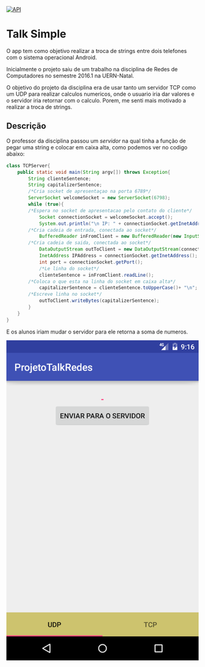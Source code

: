 [![API](https://img.shields.io/badge/API-14%2B-blue.svg?style=flat)](https://android-arsenal.com/api?level=14)


# Talk Simple

O app tem como objetivo realizar a troca de strings entre dois telefones com o sistema operacional Android.

Inicialmente o projeto saiu de um trabalho na disciplina de Redes de Computadores no semestre 2016.1 na UERN-Natal.

O objetivo do projeto da disciplina era de usar tanto um servidor TCP como um UDP para realizar calculos numericos, onde o usuario iria dar valores e o servidor iria retornar com o calculo. Porem, me senti mais motivado a realizar a troca de strings.

## Descrição
O professor da disciplina passou um *servidor* na qual tinha a função de pegar uma string e colocar em caixa alta, como podemos ver no codigo abaixo:
```java
class TCPServer{
    public static void main(String argv[]) throws Exception{
        String clienteSentence;
        String capitalizerSentence;
        /*Cria socket de apresentaçao na porta 6789*/
        ServerSocket welcomeSocket = new ServerSocket(6798);
        while (true){
        /*Espera no socket de apresentacao pelo contato do cliente*/
            Socket connectionSocket = welcomeSocket.accept();
            System.out.println("\n IP: " + connectionSocket.getInetAddress() + " - Conectado!\n");
        /*Cria cadeia de entrada, conectada ao socket*/
            BufferedReader inFromClient = new BufferedReader(new InputStreamReader(connectionSocket.getInputStream()));
        /*Cria cadeia de saida, conectada ao socket*/
            DataOutputStream outToClient = new DataOutputStream(connectionSocket.getOutputStream());
            InetAddress IPAddress = connectionSocket.getInetAddress();
            int port = connectionSocket.getPort();
            /*Le linha do socket*/
            clienteSentence = inFromClient.readLine();
        /*Coloca o que esta na linha do socket em caixa alta*/
            capitalizerSentence = clienteSentence.toUpperCase()+ "\n";
        /*Escreve linha no socket*/
            outToClient.writeBytes(capitalizerSentence);
        }
    }
}
```
E os alunos iriam mudar o servidor para ele retorna a soma de numeros.

![Image of homescreen](https://github.com/Liellison/ProjetoTalkRedes/blob/master/screenshot/Screenshot_1474719408.png)
